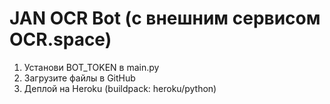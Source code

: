 # JAN OCR Bot (с внешним сервисом OCR.space)

1. Установи BOT_TOKEN в main.py
2. Загрузите файлы в GitHub
3. Деплой на Heroku (buildpack: heroku/python)
